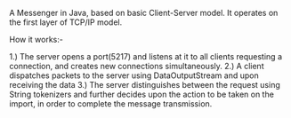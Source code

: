 A Messenger in Java, based on basic Client-Server model. It operates on the first layer of TCP/IP model.

How it works:-

1.) The server opens a port(5217) and listens at it to all clients requesting a connection, and creates new connections simultaneously.
2.) A client dispatches packets to the server using DataOutputStream and upon receiving the data
3.) The server distinguishes between the request using String tokenizers and further decides upon the action to be taken on the import, in order to complete the message transmission.